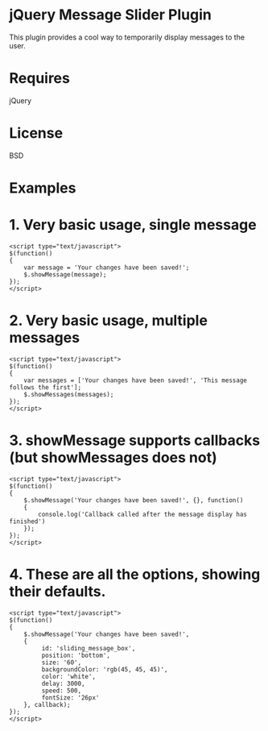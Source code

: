# jQuery Message Slider Plugin
This plugin provides a cool way to temporarily display messages to the user.

# Requires
jQuery

# License
BSD

# Examples

# 1. Very basic usage, single message

    <script type="text/javascript"> 
    $(function() 
    {
        var message = 'Your changes have been saved!';
        $.showMessage(message);
    });
    </script>
 
# 2. Very basic usage, multiple messages

    <script type="text/javascript"> 
    $(function()
    {
        var messages = ['Your changes have been saved!', 'This message follows the first'];
        $.showMessages(messages);      
    });
    </script>

# 3. showMessage supports callbacks (but showMessages does not)

    <script type="text/javascript"> 
    $(function()
    {
        $.showMessage('Your changes have been saved!', {}, function()
        {
            console.log('Callback called after the message display has finished')
        });
    });
    </script>

# 4. These are all the options, showing their defaults.

    <script type="text/javascript"> 
    $(function()
    {
        $.showMessage('Your changes have been saved!',
        {
             id: 'sliding_message_box',
             position: 'bottom',
             size: '60',
             backgroundColor: 'rgb(45, 45, 45)',
             color: 'white',
             delay: 3000,
             speed: 500,
             fontSize: '26px'
        }, callback);
    });
    </script>